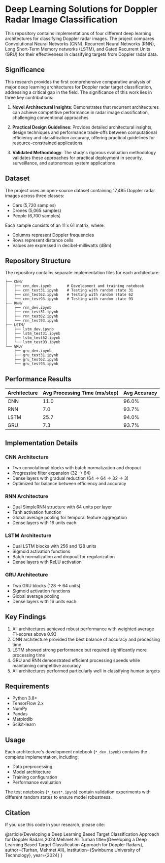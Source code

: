 # Deep Learning Solutions for Doppler Radar Image Classification

This repository contains implementations of four different deep learning architectures for classifying Doppler radar images. The project compares Convolutional Neural Networks (CNN), Recurrent Neural Networks (RNN), Long Short-Term Memory networks (LSTM), and Gated Recurrent Units (GRU) for their effectiveness in classifying targets from Doppler radar data.

## Significance

This research provides the first comprehensive comparative analysis of major deep learning architectures for Doppler radar target classification, addressing a critical gap in the field. The significance of this work lies in three key contributions:

1. **Novel Architectural Insights**: Demonstrates that recurrent architectures can achieve competitive performance in radar image classification, challenging conventional approaches

2. **Practical Design Guidelines**: Provides detailed architectural insights, design techniques and performance trade-offs between computational efficiency and classification accuracy, offering practical guidelines for resource-constrained applications

3. **Validated Methodology**: The study's rigorous evaluation methodology validates these approaches for practical deployment in security, surveillance, and autonomous system applications

## Dataset

The project uses an open-source dataset containing 17,485 Doppler radar images across three classes:
- Cars (5,720 samples)
- Drones (5,065 samples)
- People (6,700 samples)

Each sample consists of an 11 x 61 matrix, where:
- Columns represent Doppler frequencies
- Rows represent distance cells
- Values are expressed in decibel-milliwatts (dBm)

## Repository Structure

The repository contains separate implementation files for each architecture:
```plaintext
├── CNN/
│   ├── cnn_dev.ipynb       # Development and training notebook
│   ├── cnn_test31.ipynb    # Testing with random state 31
│   ├── cnn_test62.ipynb    # Testing with random state 62
│   └── cnn_test93.ipynb    # Testing with random state 93
├── RNN/
│   ├── rnn_dev.ipynb
│   ├── rnn_test31.ipynb
│   ├── rnn_test62.ipynb
│   └── rnn_test93.ipynb
├── LSTM/
│   ├── lstm_dev.ipynb
│   ├── lstm_test31.ipynb
│   ├── lstm_test62.ipynb
│   └── lstm_test93.ipynb
└── GRU/
    ├── gru_dev.ipynb
    ├── gru_test31.ipynb
    ├── gru_test62.ipynb
    └── gru_test93.ipynb
```

## Performance Results

| Architecture | Avg Processing Time (ms/step) | Avg Accuracy |
|--------------|------------------------------|--------------|
| CNN          | 11.0                        | 96.0%        |
| RNN          | 7.0                         | 93.7%        |
| LSTM         | 25.7                        | 94.0%        |
| GRU          | 7.3                         | 93.7%        |

## Implementation Details

### CNN Architecture
- Two convolutional blocks with batch normalization and dropout
- Progressive filter expansion (32 → 64)
- Dense layers with gradual reduction (64 → 64 → 32 → 3)
- Optimized for balance between efficiency and accuracy

### RNN Architecture
- Dual SimpleRNN structure with 64 units per layer
- Tanh activation function
- Global average pooling for temporal feature aggregation
- Dense layers with 16 units each

### LSTM Architecture
- Dual LSTM blocks with 256 and 128 units
- Sigmoid activation functions
- Batch normalization and dropout for regularization
- Dense layers with ReLU activation

### GRU Architecture
- Two GRU blocks (128 → 64 units)
- Sigmoid activation functions
- Global average pooling
- Dense layers with 16 units each

## Key Findings

1. All architectures achieved robust performance with weighted average F1-scores above 0.93
2. CNN architecture provided the best balance of accuracy and processing time
3. LSTM showed strong performance but required significantly more processing time
4. GRU and RNN demonstrated efficient processing speeds while maintaining competitive accuracy
5. All architectures performed particularly well in classifying human targets

## Requirements

- Python 3.8+
- TensorFlow 2.x
- NumPy
- Pandas
- Matplotlib
- Scikit-learn

## Usage

Each architecture's development notebook (`*_dev.ipynb`) contains the complete implementation, including:
- Data preprocessing
- Model architecture
- Training configuration
- Performance evaluation

The test notebooks (`*_test*.ipynb`) contain validation experiments with different random states to ensure model robustness.

## Citation

If you use this code in your research, please cite:

@article{Developing a Deep Learning Based Target Classification Approach for Doppler Radars,2024,Mehmet Ali Turhan
title={Developing a Deep Learning Based Target Classification Approach for Doppler Radars},
author={Turhan, Mehmet Ali},
institution={Swinburne University of Technology},
year={2024}
}
